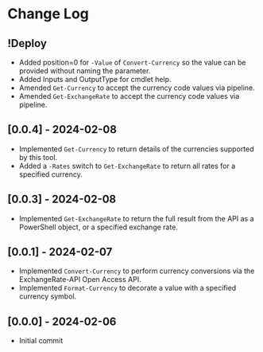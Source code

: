 # Change Log

## !Deploy

* Added position=0 for `-Value` of `Convert-Currency` so the value can be provided without naming the parameter.
* Added Inputs and OutputType for cmdlet help.
* Amended `Get-Currency` to accept the currency code values via pipeline.
* Amended `Get-ExchangeRate` to accept the currency code values via pipeline.

## [0.0.4] - 2024-02-08

* Implemented `Get-Currency` to return details of the currencies supported by this tool.
* Added a `-Rates` switch to `Get-ExchangeRate` to return all rates for a specified currency.

## [0.0.3] - 2024-02-08

* Implemented `Get-ExchangeRate` to return the full result from the API as a PowerShell object, or a specified exchange rate.

## [0.0.1] - 2024-02-07

* Implemented `Convert-Currency` to perform currency conversions via the ExchangeRate-API Open Access API.
* Implemented `Format-Currency` to decorate a value with a specified currency symbol.

## [0.0.0] - 2024-02-06

* Initial commit
